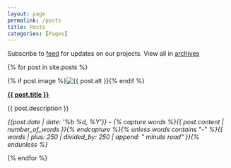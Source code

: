 ```yaml
---
layout: page
permalink: /posts
title: Posts
categories: [Pages]
---
```

<div class="notice">Subscribe to <a href="{{ site.baseurl }}/feed" target="_blank" data-goatcounter-click="feed" data-umami-event="feed">feed</a> for updates on our projects. View all in <a href="{{ site.baseurl }}/archive">archives</a></div>

{% for post in site.posts %}
<article>
  {% if post.image %}<img alt="{{ post.alt }}" src="{{ post.image | prepend: site.baseurl | prepend: site.url }}">{% endif %}
  <p><b><a href="{{ post.url | prepend: site.baseurl | prepend: site.url }}">{{ post.title }}</a></b></p>
  <p>{{ post.description }}</p>
  <p><cite>{{post.date | date: '%b %d, %Y'}} - {% capture words %}{{ post.content | number_of_words }}{% endcapture %}{% unless words contains "-" %}{{ words | plus: 250 | divided_by: 250 | append: " minute read" }}{% endunless %}</cite></p>
</article>
{% endfor %}
